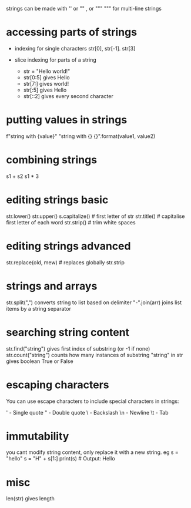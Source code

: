 strings can be made with '' or "" , or """ """ for multi-line strings

# accessing parts of strings

- indexing for single characters str[0], str[-1]. str[3]

- slice indexing for parts of a string
  - str = "Hello world!"
  - str[0:5] gives Hello
  - str[7:] gives world!
  - str[:5] gives Hello
  - str[::2] gives every second character

# putting values in strings

f"string with {value}"
"string with {} {}".format(value1, value2)

# combining strings

s1 + s2
s1 \* 3

# editing strings basic

str.lower()
str.upper()
s.capitalize() # first letter of str
str.title() # capitalise first letter of each word
str.strip() # trim white spaces

# editing strings advanced

str.replace(old, mew) # replaces globally
str.strip

# strings and arrays

str.split(",") converts string to list based on delimiter
"-".join(arr) joins list items by a string separator

# searching string content

str.find("string") gives first index of substring (or -1 if none)
str.count("string") counts how many instances of substring
"string" in str gives boolean True or False

# escaping characters

You can use escape characters to include special characters in strings:

\' - Single quote
\" - Double quote
\\ - Backslash
\n - Newline
\t - Tab

# immutability

you cant modify string content, only replace it with a new string.
eg
s = "hello"
s = "H" + s[1:]
print(s) # Output: Hello

# misc

len(str) gives length
